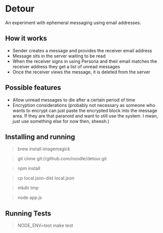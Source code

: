 # Detour

An experiment with ephemeral messaging using email addresses.

## How it works

* Sender creates a message and provides the receiver email address
* Message sits in the server waiting to be read
* When the receiver signs in using Persona and their email matches the receiver address they get a list of unread messages
* Once the receiver views the message, it is deleted from the server

## Possible features

* Allow unread messages to die after a certain period of time
* Encryption considerations (probably not necessary as someone who wants to encrypt can just paste the encrypted block into the message area. If they are that paranoid and want to still use the system. I mean, just use something else for now then, sheesh.)

## Installing and running

> brew install imagemagick

> git clone git://github.com/noodle/detour.git

> npm install

> cp local.json-dist local.json

> mkdir tmp

> node app.js

## Running Tests

> NODE_ENV=test make test
